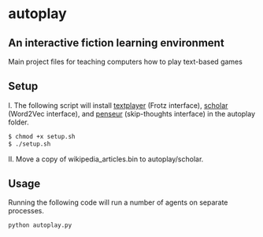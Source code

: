 
# autoplay
## An interactive fiction learning environment

Main project files for teaching computers how to play text-based games

## Setup

I. The following script will install [textplayer](https://github.com/kingjamesiv/textplayer) (Frotz interface), [scholar](https://github.com/kingjamesiv/scholar) (Word2Vec interface), and [penseur](https://github.com/kingjamesiv/penseur) (skip-thoughts interface) in the autoplay folder.

```bash
$ chmod +x setup.sh
$ ./setup.sh
```

II. Move a copy of wikipedia_articles.bin to autoplay/scholar.

## Usage

Running the following code will run a number of agents on separate processes.

```python
python autoplay.py
```
